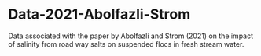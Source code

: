 # Data-2021-Abolfazli-Strom
Data associated with the paper by Abolfazli and Strom (2021) on the impact of salinity from road way salts on suspended flocs in fresh stream water.
